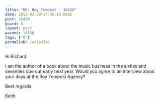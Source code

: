 ```yaml
---
title: "RE: Roy Tempest - 16434"
date: 2012-03-29T17:35:19.000Z
post: 16434
board: 8
layout: post
parent: 14536
tags: ["0"]
permalink: /m/16434/
---
```

Hi Richard

I am the author of a book about the music business in the sixties and seventies due out early next year.  Would you agree to an interview about your days at the Roy Tempest Agency?

Best regards

Keith
